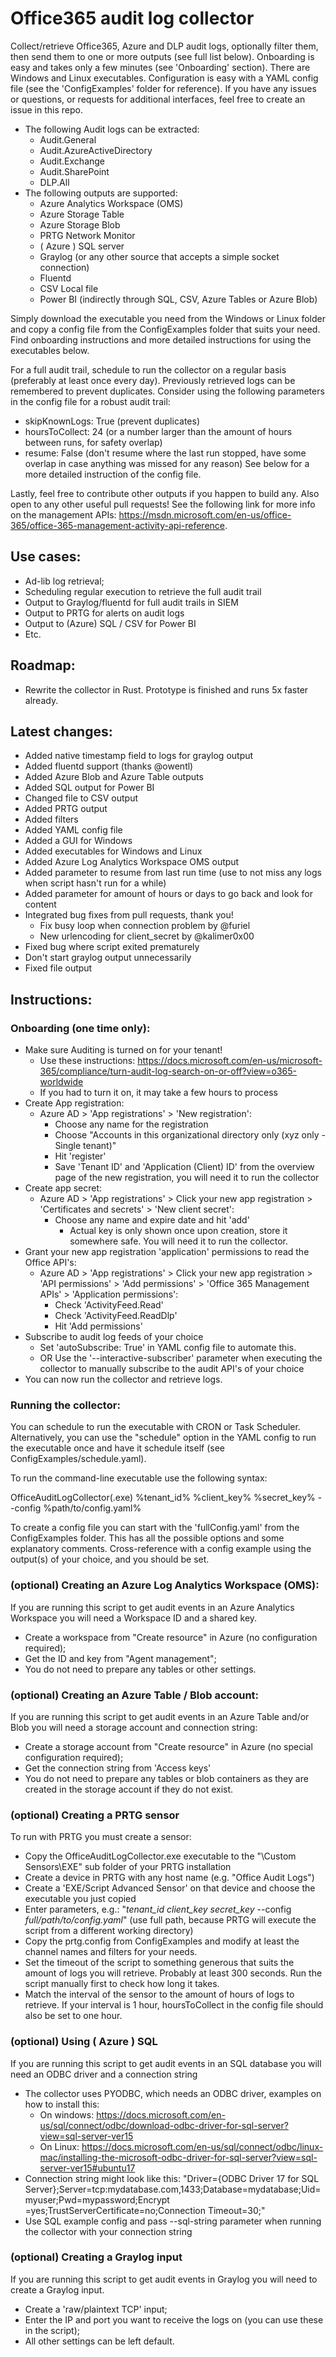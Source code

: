 # Office365 audit log collector

Collect/retrieve Office365, Azure and DLP audit logs, optionally filter them, then send them to one or more outputs 
(see full list below).
Onboarding is easy and takes only a few minutes (see 'Onboarding' section). There are Windows and Linux executables.
Configuration is easy with a YAML config file (see the 'ConfigExamples' folder for reference).
If you have any issues or questions, or requests for additional interfaces, feel free to create an issue in this repo.
- The following Audit logs can be extracted:
  - Audit.General
  - Audit.AzureActiveDirectory
  - Audit.Exchange
  - Audit.SharePoint
  - DLP.All
- The following outputs are supported:
  - Azure Analytics Workspace (OMS)
  - Azure Storage Table
  - Azure Storage Blob
  - PRTG Network Monitor
  - ( Azure ) SQL server
  - Graylog (or any other source that accepts a simple socket connection)
  - Fluentd
  - CSV Local file
  - Power BI (indirectly through SQL, CSV, Azure Tables or Azure Blob)

Simply download the executable you need from the Windows or Linux folder and copy a config file from the ConfigExamples
folder that suits your need. Find onboarding instructions and more detailed instructions for using the executables below.

For a full audit trail, schedule to run the collector on a regular basis (preferably at least once every day). Previously
retrieved logs can be remembered to prevent duplicates. Consider using the following parameters in the config file for a robust audit trail:
- skipKnownLogs: True (prevent duplicates)
- hoursToCollect: 24 (or a number larger than the amount of hours between runs, for safety overlap)
- resume: False (don't resume where the last run stopped, have some overlap in case anything was missed for any reason)
See below for a more detailed instruction of the config file.

Lastly, feel free to contribute other outputs if you happen to build any. Also open to any other useful pull requests!
See the following link for more info on the management APIs: https://msdn.microsoft.com/en-us/office-365/office-365-management-activity-api-reference.

## Use cases:

- Ad-lib log retrieval;
- Scheduling regular execution to retrieve the full audit trail
- Output to Graylog/fluentd for full audit trails in SIEM
- Output to PRTG for alerts on audit logs
- Output to (Azure) SQL / CSV for Power BI
- Etc.

## Roadmap:

- Rewrite the collector in Rust. Prototype is finished and runs 5x faster already.

## Latest changes:
- Added native timestamp field to logs for graylog output
- Added fluentd support (thanks @owentl)
- Added Azure Blob and Azure Table outputs
- Added SQL output for Power BI
- Changed file to CSV output
- Added PRTG output
- Added filters
- Added YAML config file
- Added a GUI for Windows
- Added executables for Windows and Linux
- Added Azure Log Analytics Workspace OMS output
- Added parameter to resume from last run time (use to not miss any logs when script hasn't run for a while)
- Added parameter for amount of hours or days to go back and look for content
- Integrated bug fixes from pull requests, thank you!
  - Fix busy loop when connection problem by @furiel
  - New urlencoding for client_secret by @kalimer0x00 
- Fixed bug where script exited prematurely
- Don't start graylog output unnecessarily
- Fixed file output


## Instructions:

### Onboarding (one time only):
- Make sure Auditing is turned on for your tenant!
  - Use these instructions: https://docs.microsoft.com/en-us/microsoft-365/compliance/turn-audit-log-search-on-or-off?view=o365-worldwide
  - If you had to turn it on, it may take a few hours to process
- Create App registration: 
  - Azure AD > 'App registrations' > 'New registration':
    - Choose any name for the registration
    - Choose "Accounts in this organizational directory only (xyz only - Single tenant)"
    - Hit 'register'
    - Save 'Tenant ID' and 'Application (Client) ID' from the overview page of the new registration, you will need it to run the collector
- Create app secret:
  - Azure AD > 'App registrations' > Click your new app registration > 'Certificates and secrets' > 'New client secret':
    - Choose any name and expire date and hit 'add'
      - Actual key is only shown once upon creation, store it somewhere safe. You will need it to run the collector.
- Grant your new app registration 'application' permissions to read the Office API's: 
  - Azure AD > 'App registrations' > Click your new app registration > 'API permissions' > 'Add permissions' > 'Office 365 Management APIs' > 'Application permissions':
    - Check 'ActivityFeed.Read'
    - Check 'ActivityFeed.ReadDlp'
    - Hit 'Add permissions'
- Subscribe to audit log feeds of your choice
  - Set 'autoSubscribe: True' in YAML config file to automate this.
  - OR Use the '--interactive-subscriber' parameter when executing the collector to manually subscribe to the audit API's of your choice
- You can now run the collector and retrieve logs. 


### Running the collector:

You can schedule to run the executable with CRON or Task Scheduler. Alternatively, you can use the "schedule" option in
the YAML config to run the executable once and have it schedule itself (see ConfigExamples/schedule.yaml).

To run the command-line executable use the following syntax:

OfficeAuditLogCollector(.exe) %tenant_id% %client_key% %secret_key% --config %path/to/config.yaml%

To create a config file you can start with the 'fullConfig.yaml' from the ConfigExamples folder. This has all the 
possible options and some explanatory comments. Cross-reference with a config example using the output(s) of your choice, and you
should be set.

### (optional) Creating an Azure Log Analytics Workspace (OMS):

If you are running this script to get audit events in an Azure Analytics Workspace you will need a Workspace ID and a shared key.
- Create a workspace from "Create resource" in Azure (no configuration required);
- Get the ID and key from "Agent management";
- You do not need to prepare any tables or other settings.

### (optional) Creating an Azure Table / Blob account:

If you are running this script to get audit events in an Azure Table and/or Blob you will need a storage account and connection string:
- Create a storage account from "Create resource" in Azure (no special configuration required);
- Get the connection string from 'Access keys'
- You do not need to prepare any tables or blob containers as they are created in the storage account if they do not exist.

### (optional) Creating a PRTG sensor

To run with PRTG you must create a sensor:
- Copy the OfficeAuditLogCollector.exe executable to the "\Custom Sensors\EXE" sub folder of your PRTG installation
- Create a device in PRTG with any host name (e.g. "Office Audit Logs")
- Create a 'EXE/Script Advanced Sensor' on that device and choose the executable you just copied
- Enter parameters, e.g.: "*tenant_id* *client_key* *secret_key* --config *full/path/to/config.yaml*" 
(use full path, because PRTG will execute the script from a different working directory)
- Copy the prtg.config from ConfigExamples and modify at least the channel names and filters for your needs.
- Set the timeout of the script to something generous that suits the amount of logs you will retrieve. 
Probably at least 300 seconds. Run the script manually first to check how long it takes.
- Match the interval of the sensor to the amount of hours of logs to retrieve. If your interval is 1 hour, hoursToCollect
in the config file should also be set to one hour.

### (optional) Using ( Azure ) SQL

If you are running this script to get audit events in an SQL database you will need an ODBC driver and a connection string
- The collector uses PYODBC, which needs an ODBC driver, examples on how to install this:
  - On windows: https://docs.microsoft.com/en-us/sql/connect/odbc/download-odbc-driver-for-sql-server?view=sql-server-ver15
  - On Linux: https://docs.microsoft.com/en-us/sql/connect/odbc/linux-mac/installing-the-microsoft-odbc-driver-for-sql-server?view=sql-server-ver15#ubuntu17
- Connection string might look like this: "Driver={ODBC Driver 17 for SQL Server};Server=tcp:mydatabase.com,1433;Database=mydatabase;Uid=myuser;Pwd=mypassword;Encrypt
=yes;TrustServerCertificate=no;Connection Timeout=30;"
- Use SQL example config and pass --sql-string parameter when running the collector with your connection string



### (optional) Creating a Graylog input

If you are running this script to get audit events in Graylog you will need to create a Graylog input.
- Create a 'raw/plaintext TCP' input;
- Enter the IP and port you want to receive the logs on (you can use these in the script);
- All other settings can be left default.

